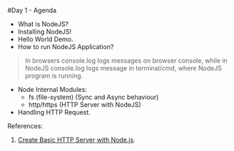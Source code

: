 #Day 1 - Agenda

* What is NodeJS?
* Installing NodeJS!
* Hello World Demo.
* How to run NodeJS Application?
> In browsers console.log logs messages on browser console, while in NodeJS console.log logs message in terminal/cmd, where NodeJS program is running.
* Node Internal Modules:
    * fs (file-system) (Sync and Async behaviour)
    * http/https (HTTP Server with NodeJS)
* Handling HTTP Request.

References:

1. [Create Basic HTTP Server with Node.js](http://codechutney.in/blog/nodejs/create-basic-http-server-with-node-js/).